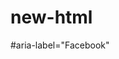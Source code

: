 # new-html

<!-- Используеться для доступности ссылок иконку или кнопку иконку -->

#aria-label="Facebook"

<!-- составляем базу цветов -->
<!-- title-color -->
<!-- text-color -->
<!-- subtitle-color -->
<!-- acent-color -->
<!-- bg-color -->

<!-- создание переменных -->

<!-- font-size 15px -->
<!-- line-height 18px -->
<!-- мы делим высоту линии на размер шрифта 18:15=1.2 -->
<!-- и уже в line-height записываем не 18px а 1.2px -->

<!-- кнопки не унаследуют font-family -->

<!-- нормалайз нужно подключать на все страницы -->
<!-- сначала стили идут от брацзер аа потом наши -->
<!-- тег а делаем дисплей блок -->
<!-- кнопкам нужно добавить атрибут aria-label -->
